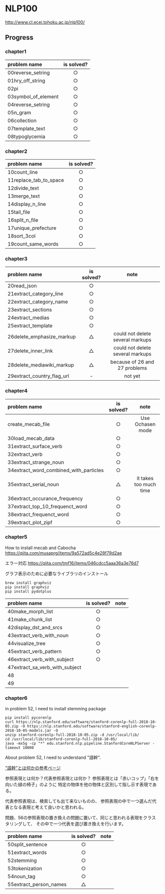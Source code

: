 # NLP100
http://www.cl.ecei.tohoku.ac.jp/nlp100/

## Progress
### chapter1
|problem name|is solved?|
|:-----------|:------------:|
|00reverse_setring|○|
|01hry_off_string|○|
|02pi|○|
|03symbol_of_element|○|
|04reverse_setring|○|
|05n_gram|○|
|06collection|○|
|07template_text|○|
|08typoglycemia|○|

### chapter2
|problem name|is solved?|
|:-----------|:------------:|
|10count_line|○|
|11replace_tab_to_space|○|
|12divide_text|○|
|13merge_text|○|
|14display_n_line|○|
|15tail_file|○|
|16split_n_file|○|
|17unique_prefecture|○|
|18sort_3col|○|
|19count_same_words|○|

### chapter3
|problem name|is solved?|note|
|:-----------|:------------:|:------------:|
|20read_json|○||
|21extract_category_line|○||
|22extract_category_name|○||
|23extract_sections|○||
|24extract_medias|○||
|25extract_template|○||
|26delete_emphasize_markup|△|could not delete several markups|
|27delete_inner_link|△|could not delete several markups|
|28delete_mediawiki_markup|△|because of 26 and 27 problems|
|29extract_country_flag_url|-|not yet|

### chapter4
|problem name|is solved?|note|
|:-----------|:------------:|:------------:|
|create_mecab_file|○|Use Ochasen mode|
|30load_mecab_data|○||
|31extract_surface_verb|○||
|32extract_verb|○||
|33extract_strange_noun|○||
|34extract_word_combined_with_particles|○||
|35extract_serial_noun|△|it takes too much time|
|36extract_occurance_frequency|○||
|37extract_top_10_frequenct_word|○||
|38extract_frequenct_word|○||
|39extract_plot_zipf|○||

### chapter5
How to install mecab and Cabocha
https://qiita.com/musaprg/items/9a572ad5c4e28f79d2ae

エラー対応
https://qiita.com/tmf16/items/046cdcc5aaa36a3e76d7

グラフ表示のために必要なライブラリのインストール

    brew install graphviz
    pip install graphviz
    pip install pydotplus

|problem name|is solved?|note|
|:-----------|:------------:|:------------:|
|40make_morph_list|○||
|41make_chunk_list|○||
|42display_dst_and_srcs|○||
|43extract_verb_with_noun|○||
|44visualize_tree|○||
|45extract_verb_pattern|○||
|46extract_verb_with_subject|○||
|47extract_sa_verb_with_subject|||
|48|||
|49|||

### chapter6
in problem 52, I need to install stemming package

    pip install pycorenlp
    curl https://nlp.stanford.edu/software/stanford-corenlp-full-2018-10-05.zip -O https://nlp.stanford.edu/software/stanford-english-corenlp-2018-10-05-models.jar -O
    unzip stanford-corenlp-full-2018-10-05.zip -d /usr/local/lib/
    cd /usr/local/lib/stanford-corenlp-full-2018-10-05/
    java -mx5g -cp "*" edu.stanford.nlp.pipeline.StanfordCoreNLPServer -timeout 10000
    


About problem 52, I need to understand "語幹".

["語幹"とは何かの参考ページ](https://english.chicken168.com/gokan/)

参照表現とは何か？代表参照表現とは何か？
参照表現とは「赤いコップ」「右を向いた緑の椅子」のように
特定の物体を他の物体と区別して指し示す表現である。

代表参照表現は、検索しても出て来ないものの、
参照表現の中で一つ選んだ代表となる表現と考えて良いかと思われる。

問題、56の参照表現の置き換えの問題に置いて、同じと思われる表現をクラスタリングして、
その中で一つ代表を選び置き換えを行います。


|problem name|is solved?|note|
|:-----------|:------------:|:------------:|
|50split_sentence|○||
|51extract_words|○||
|52stemming|○||
|53tokenization|○||
|54noun_tag|○||
|55extract_person_names|△||